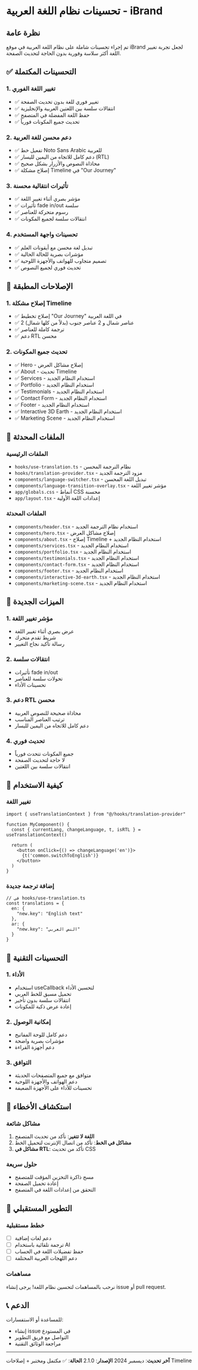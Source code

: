 # تحسينات نظام اللغة العربية - iBrand

## نظرة عامة
تم إجراء تحسينات شاملة على نظام اللغة العربية في موقع iBrand لجعل تجربة تغيير اللغة أكثر سلاسة وفورية بدون الحاجة لتحديث الصفحة.

## ✅ التحسينات المكتملة

### 1. تغيير اللغة الفوري
- ✅ تغيير فوري للغة بدون تحديث الصفحة
- ✅ انتقالات سلسة بين اللغتين العربية والإنجليزية
- ✅ حفظ اللغة المفضلة في المتصفح
- ✅ تحديث جميع المكونات فورياً

### 2. دعم محسن للغة العربية
- ✅ تفعيل خط Noto Sans Arabic للعربية
- ✅ دعم كامل للاتجاه من اليمين لليسار (RTL)
- ✅ محاذاة النصوص والأزرار بشكل صحيح
- ✅ إصلاح مشكلة Timeline في "Our Journey"

### 3. تأثيرات انتقالية محسنة
- ✅ مؤشر بصري أثناء تغيير اللغة
- ✅ تأثيرات fade in/out سلسة
- ✅ رسوم متحركة للعناصر
- ✅ انتقالات سلسة لجميع المكونات

### 4. تحسينات واجهة المستخدم
- ✅ تبديل لغة محسن مع أيقونات العلم
- ✅ مؤشرات بصرية للحالة الحالية
- ✅ تصميم متجاوب للهواتف والأجهزة اللوحية
- ✅ تحديث فوري لجميع النصوص

## 🔧 الإصلاحات المطبقة

### 1. إصلاح مشكلة Timeline
- ✅ إصلاح تخطيط "Our Journey" في اللغة العربية
- ✅ 2 عناصر شمال و 2 عناصر جنوب (بدلاً من كلها شمال)
- ✅ ترجمة كاملة للعناصر
- ✅ دعم RTL محسن

### 2. تحديث جميع المكونات
- ✅ Hero - إصلاح مشاكل العرض
- ✅ About - تحديث Timeline
- ✅ Services - استخدام النظام الجديد
- ✅ Portfolio - استخدام النظام الجديد
- ✅ Testimonials - استخدام النظام الجديد
- ✅ Contact Form - استخدام النظام الجديد
- ✅ Footer - استخدام النظام الجديد
- ✅ Interactive 3D Earth - استخدام النظام الجديد
- ✅ Marketing Scene - استخدام النظام الجديد

## 📁 الملفات المحدثة

### الملفات الرئيسية
- `hooks/use-translation.ts` - نظام الترجمة المحسن
- `hooks/translation-provider.tsx` - مزود الترجمة الجديد
- `components/language-switcher.tsx` - تبديل اللغة المحسن
- `components/language-transition-overlay.tsx` - مؤشر تغيير اللغة
- `app/globals.css` - أنماط CSS محسنة
- `app/layout.tsx` - إعدادات اللغة الأولية

### الملفات المحدثة
- `components/header.tsx` - استخدام نظام الترجمة الجديد
- `components/hero.tsx` - إصلاح مشاكل العرض
- `components/about.tsx` - إصلاح Timeline + استخدام النظام الجديد
- `components/services.tsx` - استخدام النظام الجديد
- `components/portfolio.tsx` - استخدام النظام الجديد
- `components/testimonials.tsx` - استخدام النظام الجديد
- `components/contact-form.tsx` - استخدام النظام الجديد
- `components/footer.tsx` - استخدام النظام الجديد
- `components/interactive-3d-earth.tsx` - استخدام النظام الجديد
- `components/marketing-scene.tsx` - استخدام النظام الجديد

## 🎯 الميزات الجديدة

### 1. مؤشر تغيير اللغة
- عرض بصري أثناء تغيير اللغة
- شريط تقدم متحرك
- رسالة تأكيد نجاح التغيير

### 2. انتقالات سلسة
- تأثيرات fade in/out
- تحولات سلسة للعناصر
- تحسينات الأداء

### 3. دعم RTL محسن
- محاذاة صحيحة للنصوص العربية
- ترتيب العناصر المناسب
- دعم كامل للاتجاه من اليمين لليسار

### 4. تحديث فوري
- جميع المكونات تتحدث فورياً
- لا حاجة لتحديث الصفحة
- انتقالات سلسة بين اللغتين

## 🚀 كيفية الاستخدام

### تغيير اللغة
```tsx
import { useTranslationContext } from "@/hooks/translation-provider"

function MyComponent() {
  const { currentLang, changeLanguage, t, isRTL } = useTranslationContext()
  
  return (
    <button onClick={() => changeLanguage('en')}>
      {t('common.switchToEnglish')}
    </button>
  )
}
```

### إضافة ترجمة جديدة
```tsx
// في hooks/use-translation.ts
const translations = {
  en: {
    "new.key": "English text"
  },
  ar: {
    "new.key": "النص العربي"
  }
}
```

## 🔧 التحسينات التقنية

### 1. الأداء
- استخدام useCallback لتحسين الأداء
- تحميل مسبق للخط العربي
- انتقالات سلسة بدون تأخير
- إعادة عرض ذكية للمكونات

### 2. إمكانية الوصول
- دعم كامل للوحة المفاتيح
- مؤشرات بصرية واضحة
- دعم أجهزة القراءة

### 3. التوافق
- متوافق مع جميع المتصفحات الحديثة
- دعم الهواتف والأجهزة اللوحية
- تحسينات للأداء على الأجهزة الضعيفة

## 🐛 استكشاف الأخطاء

### مشاكل شائعة
1. **اللغة لا تتغير**: تأكد من تحديث المتصفح
2. **مشاكل في الخط**: تأكد من اتصال الإنترنت لتحميل الخط
3. **مشاكل في RTL**: تأكد من تحديث CSS

### حلول سريعة
- مسح ذاكرة التخزين المؤقت للمتصفح
- إعادة تحميل الصفحة
- التحقق من إعدادات اللغة في المتصفح

## 🔮 التطوير المستقبلي

### خطط مستقبلية
- [ ] دعم لغات إضافية
- [ ] ترجمة تلقائية باستخدام AI
- [ ] حفظ تفضيلات اللغة في الحساب
- [ ] دعم اللهجات العربية المختلفة

### مساهمات
نرحب بالمساهمات لتحسين نظام اللغة! يرجى إنشاء issue أو pull request.

## 📞 الدعم

للمساعدة أو الاستفسارات:
- إنشاء issue في المستودع
- التواصل مع فريق التطوير
- مراجعة الوثائق التقنية

---

**آخر تحديث**: ديسمبر 2024
**الإصدار**: 2.1.0
**الحالة**: ✅ مكتمل ومختبر + إصلاحات Timeline
